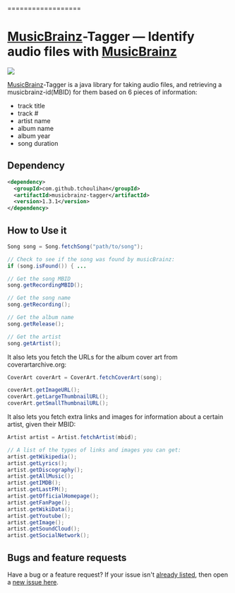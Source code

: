 
==================


[MusicBrainz](http://musicbrainz.org/)-Tagger &mdash; Identify audio files with [MusicBrainz](http://musicbrainz.org/)
==========
![](http://img.shields.io/version/1.3.1.png?color=green)

[MusicBrainz](http://musicbrainz.org/)-Tagger is a java library for taking audio files, and retrieving a musicbrainz-id(MBID) for them based on 6 pieces of information:

* track title
* track #
* artist name
* album name
* album year
* song duration

## Dependency
```xml
<dependency>
  <groupId>com.github.tchoulihan</groupId>
  <artifactId>musicbrainz-tagger</artifactId>
  <version>1.3.1</version>
</dependency>
```

## How to Use it
```java
Song song = Song.fetchSong("path/to/song");

// Check to see if the song was found by musicBrainz:
if (song.isFound()) { ...

// Get the song MBID
song.getRecordingMBID();

// Get the song name
song.getRecording();

// Get the album name
song.getRelease();

// Get the artist
song.getArtist();


```

It also lets you fetch the URLs for the album cover art from coverartarchive.org:
```java
CoverArt coverArt = CoverArt.fetchCoverArt(song);

coverArt.getImageURL();
coverArt.getLargeThumbnailURL();
coverArt.getSmallThumbnailURL();

```

It also lets you fetch extra links and images for information about a certain artist, given their MBID:
```java
Artist artist = Artist.fetchArtist(mbid);

// A list of the types of links and images you can get:
artist.getWikipedia();
artist.getLyrics();
artist.getDiscography();
artist.getAllMusic();
artist.getIMDB();
artist.getLastFM();
artist.getOfficialHomepage();
artist.getFanPage();
artist.getWikiData();
artist.getYoutube();
artist.getImage();
artist.getSoundCloud();
artist.getSocialNetwork();
```

## Bugs and feature requests
Have a bug or a feature request? If your issue isn't [already listed](https://github.com/tchoulihan/musicbrainz-tagger/issues/), then open a [new issue here](https://github.com/tchoulihan/musicbrainz-tagger/issues/new).


